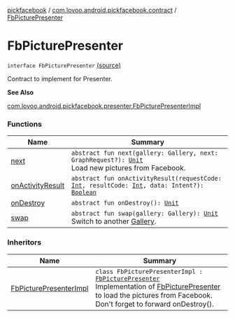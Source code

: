 [pickfacebook](../../index.md) / [com.lovoo.android.pickfacebook.contract](../index.md) / [FbPicturePresenter](./index.md)

# FbPicturePresenter

`interface FbPicturePresenter` [(source)](https://github.com/lovoo/android-pickpic/blob/master/pickfacebook/src/main/kotlin/com/lovoo/android/pickfacebook/contract/FbPicturePresenter.kt#L12)

Contract to implement for Presenter.

**See Also**

[com.lovoo.android.pickfacebook.presenter.FbPicturePresenterImpl](../../com.lovoo.android.pickfacebook.presenter/-fb-picture-presenter-impl/index.md)

### Functions

| Name | Summary |
|---|---|
| [next](next.md) | `abstract fun next(gallery: Gallery, next: GraphRequest?): `[`Unit`](https://kotlinlang.org/api/latest/jvm/stdlib/kotlin/-unit/index.html)<br>Load new pictures from Facebook. |
| [onActivityResult](on-activity-result.md) | `abstract fun onActivityResult(requestCode: `[`Int`](https://kotlinlang.org/api/latest/jvm/stdlib/kotlin/-int/index.html)`, resultCode: `[`Int`](https://kotlinlang.org/api/latest/jvm/stdlib/kotlin/-int/index.html)`, data: Intent?): `[`Boolean`](https://kotlinlang.org/api/latest/jvm/stdlib/kotlin/-boolean/index.html) |
| [onDestroy](on-destroy.md) | `abstract fun onDestroy(): `[`Unit`](https://kotlinlang.org/api/latest/jvm/stdlib/kotlin/-unit/index.html) |
| [swap](swap.md) | `abstract fun swap(gallery: Gallery): `[`Unit`](https://kotlinlang.org/api/latest/jvm/stdlib/kotlin/-unit/index.html)<br>Switch to another [Gallery](#). |

### Inheritors

| Name | Summary |
|---|---|
| [FbPicturePresenterImpl](../../com.lovoo.android.pickfacebook.presenter/-fb-picture-presenter-impl/index.md) | `class FbPicturePresenterImpl : `[`FbPicturePresenter`](./index.md)<br>Implementation of [FbPicturePresenter](./index.md) to load the pictures from Facebook. Don't forget to forward onDestroy(). |
